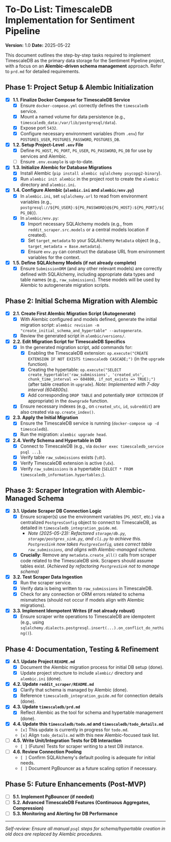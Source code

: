 # To-Do List: TimescaleDB Implementation for Sentiment Pipeline

**Version:** 1.0
**Date:** 2025-05-22

This document outlines the step-by-step tasks required to implement TimescaleDB as the primary data storage for the Sentiment Pipeline project, with a focus on an **Alembic-driven schema management** approach. Refer to `prd.md` for detailed requirements.

## Phase 1: Project Setup & Alembic Initialization

-   [x] **1.1. Finalize Docker Compose for TimescaleDB Service**
    -   [x] Ensure `docker-compose.yml` correctly defines the `timescaledb` service.
    -   [x] Mount a named volume for data persistence (e.g., `timescaledb_data:/var/lib/postgresql/data`).
    -   [x] Expose port `5432`.
    -   [x] Configure necessary environment variables (from `.env`) for `POSTGRES_USER`, `POSTGRES_PASSWORD`, `POSTGRES_DB`.
-   [x] **1.2. Setup Project-Level `.env` File**
    -   [x] Define `PG_HOST`, `PG_PORT`, `PG_USER`, `PG_PASSWORD`, `PG_DB` for use by services and Alembic.
    -   [ ] Ensure `.env.example` is up-to-date.
-   [x] **1.3. Initialize Alembic for Database Migrations**
    -   [x] Install Alembic (`pip install alembic sqlalchemy psycopg2-binary`).
    -   [x] Run `alembic init alembic` in the project root to create the `alembic` directory and `alembic.ini`.
-   [x] **1.4. Configure Alembic (`alembic.ini` and `alembic/env.py`)**
    -   [x] In `alembic.ini`, set `sqlalchemy.url` to read from environment variables (e.g., `postgresql://${PG_USER}:${PG_PASSWORD}@${PG_HOST}:${PG_PORT}/${PG_DB}`).
    -   [x] In `alembic/env.py`:
        -   [x] Import necessary SQLAlchemy models (e.g., from `reddit_scraper.src.models` or a central models location if created).
        -   [x] Set `target_metadata` to your SQLAlchemy `MetaData` object (e.g., `target_metadata = Base.metadata`).
        -   [x] Ensure `env.py` can construct the database URL from environment variables for the context.
-   [x] **1.5. Define SQLAlchemy Models (if not already complete)**
    -   [x] Ensure `SubmissionORM` (and any other relevant models) are correctly defined with SQLAlchemy, including appropriate data types and table names (e.g., `raw_submissions`). These models will be used by Alembic to autogenerate migration scripts.

## Phase 2: Initial Schema Migration with Alembic

-   [x] **2.1. Create First Alembic Migration Script (Autogenerate)**
    -   [x] With Alembic configured and models defined, generate the initial migration script: `alembic revision -m "create_initial_schema_and_hypertable" --autogenerate`.
    -   [x] Review the generated script in `alembic/versions/`.
-   [x] **2.2. Edit Migration Script for TimescaleDB Specifics**
    -   [x] In the generated migration script, add commands for:
        -   [x] Enabling the TimescaleDB extension: `op.execute("CREATE EXTENSION IF NOT EXISTS timescaledb CASCADE;")` (in the `upgrade` function).
        -   [x] Creating the hypertable: `op.execute("SELECT create_hypertable('raw_submissions', 'created_utc', chunk_time_interval => 604800, if_not_exists => TRUE);")` (after table creation in `upgrade`).  *Note: Implemented with 7-day interval (604800s).*
        -   [x] Add corresponding `DROP TABLE` and potentially `DROP EXTENSION` (if appropriate) in the `downgrade` function.
    -   [x] Ensure necessary indexes (e.g., on `created_utc`, `id`, `subreddit`) are also created via `op.create_index()`.
-   [x] **2.3. Apply the Initial Migration**
    -   [x] Ensure the TimescaleDB service is running (`docker-compose up -d timescaledb`).
    -   [x] Run the migration: `alembic upgrade head`.
-   [x] **2.4. Verify Schema and Hypertable in DB**
    -   [x] Connect to TimescaleDB (e.g., via `docker exec timescaledb_service psql ...`).
    -   [x] Verify table `raw_submissions` exists (`\dt`).
    -   [x] Verify TimescaleDB extension is active (`\dx`).
    -   [x] Verify `raw_submissions` is a hypertable (`SELECT * FROM timescaledb_information.hypertables;`).

## Phase 3: Scraper Integration with Alembic-Managed Schema

-   [x] **3.1. Update Scraper DB Connection Logic**
    -   [x] Ensure scraper(s) use the environment variables (`PG_HOST`, etc.) via a centralized `PostgresConfig` object to connect to TimescaleDB, as detailed in `timescaledb_integration_guide.md`.
        -   *Note (2025-05-23): Refactored `storage/db.py`, `storage/postgres_sink.py`, and `cli.py` to achieve this. `PostgresSink` now takes `PostgresConfig`, uses correct table `raw_submissions`, and aligns with Alembic-managed schema.* 
    -   [x] **Crucially**: Remove any `metadata.create_all()` calls from scraper code related to the TimescaleDB sink. Scrapers should assume tables exist. *(Achieved by refactoring `PostgresSink` not to manage schema)*
-   [x] **3.2. Test Scraper Data Ingestion**
    -   [x] Run the scraper service.
    -   [x] Verify data is being written to `raw_submissions` in TimescaleDB.
    -   [x] Check for any connection or ORM errors related to schema mismatches (should not occur if models align with Alembic migrations).
-   [x] **3.3. Implement Idempotent Writes (if not already robust)**
    -   [x] Ensure scraper write operations to TimescaleDB are idempotent (e.g., using `sqlalchemy.dialects.postgresql.insert(...).on_conflict_do_nothing()`).

## Phase 4: Documentation, Testing & Refinement

-   [x] **4.1. Update Project `README.md`**
    -   [x] Document the Alembic migration process for initial DB setup (done).
    -   [x] Update project structure to include `alembic/` directory and `alembic.ini` (done).
-   [x] **4.2. Update `reddit_scraper/README.md`**
    -   [x] Clarify that schema is managed by Alembic (done).
    -   [x] Reference `timescaledb_integration_guide.md` for connection details (done).
-   [x] **4.3. Update `timescaledb/prd.md`**
    -   [x] Reflect Alembic as the tool for schema and hypertable management (done).
-   [x] **4.4. Update this `timescaledb/todo.md` and `timescaledb/todo_details.md`**
    -   `[x]` This update is currently in progress for `todo.md`.
    -   `[x]` Align `todo_details.md` with this new Alembic-focused task list.
-   [ ] **4.5. Write Unit/Integration Tests for DB Interaction**
    -   `[ ]` (Future) Tests for scraper writing to a test DB instance.
-   [ ] **4.6. Review Connection Pooling**
    -   `[ ]` Confirm SQLAlchemy's default pooling is adequate for initial needs.
    -   `[ ]` Document PgBouncer as a future scaling option if necessary.

## Phase 5: Future Enhancements (Post-MVP)

-   [ ] **5.1. Implement PgBouncer (if needed)**
-   [ ] **5.2. Advanced TimescaleDB Features (Continuous Aggregates, Compression)**
-   [ ] **5.3. Monitoring and Alerting for DB Performance**

---
*Self-review: Ensure all manual `psql` steps for schema/hypertable creation in old docs are replaced by Alembic procedures.*
